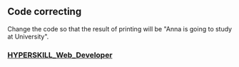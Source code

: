## Code correcting

Change the code so that the result of printing will be "Anna is going to study at University".

### [HYPERSKILL_Web_Developer](https://github.com/kakanew/HYPERSKILL_Web_Developer)

